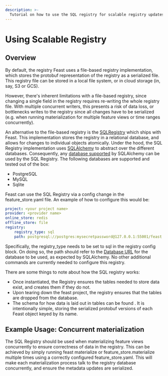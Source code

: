 ```yaml
---
description: >-
  Tutorial on how to use the SQL registry for scalable registry updates
---
```


# Using Scalable Registry

## Overview

By default, the registry Feast uses a file-based registry implementation, which stores the protobuf representation of the registry as a serialized file. This registry file can be stored in a local file system, or in cloud storage (in, say, S3 or GCS).

However, there's inherent limitations with a file-based registry, since changing a single field in the registry requires re-writing the whole registry file. With multiple concurrent writers, this presents a risk of data loss, or bottlenecks writes to the registry since all changes have to be serialized (e.g. when running materialization for multiple feature views or time ranges concurrently).

An alternative to the file-based registry is the [SQLRegistry](https://rtd.feast.dev/en/latest/feast.infra.registry_stores.html#feast.infra.registry_stores.sql.SqlRegistry) which ships with Feast. This implementation stores the registry in a relational database, and allows for changes to individual objects atomically.
Under the hood, the SQL Registry implementation uses [SQLAlchemy](https://docs.sqlalchemy.org/en/14/) to abstract over the different databases. Consequently, any [database supported](https://docs.sqlalchemy.org/en/14/core/engines.html#supported-databases) by SQLAlchemy can be used by the SQL Registry.
The following databases are supported and tested out of the box:
- PostgreSQL
- MySQL
- Sqlite

Feast can use the SQL Registry via a config change in the feature_store.yaml file. An example of how to configure this would be:

```yaml
project: <your project name>
provider: <provider name>
online_store: redis
offline_store: file
registry:
    registry_type: sql
    path: postgresql://postgres:mysecretpassword@127.0.0.1:55001/feast
```

Specifically, the registry_type needs to be set to sql in the registry config block. On doing so, the path should refer to the [Database URL](https://docs.sqlalchemy.org/en/14/core/engines.html#database-urls) for the database to be used, as expected by SQLAlchemy. No other additional commands are currently needed to configure this registry.

There are some things to note about how the SQL registry works:
- Once instantiated, the Registry ensures the tables needed to store data exist, and creates them if they do not.
- Upon tearing down the feast project, the registry ensures that the tables are dropped from the database.
- The schema for how data is laid out in tables can be found . It is intentionally simple, storing the serialized protobuf versions of each Feast object keyed by its name.

## Example Usage: Concurrent materialization
The SQL Registry should be used when materializing feature views concurrently to ensure correctness of data in the registry. This can be achieved by simply running feast materialize or feature_store.materialize multiple times using a correctly configured feature_store.yaml. This will make each materialization process talk to the registry database concurrently, and ensure the metadata updates are serialized.